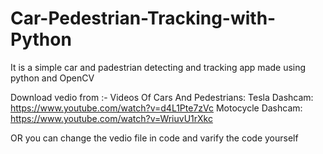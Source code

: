# Car-Pedestrian-Tracking-with-Python
It is a simple car and padestrian detecting and tracking app made using python and OpenCV

Download vedio from :- 
 Videos Of Cars And Pedestrians:
  Tesla Dashcam: https://www.youtube.com/watch?v=d4L1Pte7zVc
  Motocycle Dashcam: https://www.youtube.com/watch?v=WriuvU1rXkc
  
OR you can change the vedio file in code and varify the code yourself
